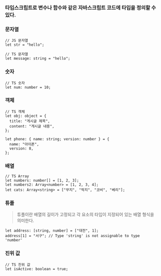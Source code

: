 ### 타입스크립트로 변수나 함수와 같은 자바스크립트 코드에 타입을 정의할 수 있다.

### 문자열

```tsx
// JS 문자열
let str = "hello";

// TS 문자열
let message: string = "hello";
```

### 숫자

```tsx
// TS 숫자
let num: number = 10;
```

### 객체

```tsx
// TS 객체
let obj: object = {
  title: "게시글 제목",
  content: "게시글 내용",
};

let phone: { name: string; version: number } = {
  name: "아이폰",
  version: 8,
};
```

### 배열

```tsx
// TS Array
let numbers: number[] = [1, 2, 3];
let numbers2: Array<number> = [1, 2, 3, 4];
let cats: Array<string> = ["무지", "막지", "코비", "베리"];
```

### 튜플

> 튜플이란 배열의 길이가 고정되고 각 요소의 타입이 지정되어 있는 배열 형식을 의미한다.

```tsx
let address: [string, number] = ["대전", 1];
address[1] = "서구"; // Type 'string' is not assignable to type 'number'
```

### 진위 값

```tsx
// TS 진위 값
let isActive: boolean = true;
```
